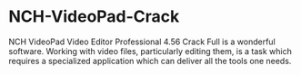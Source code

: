 # NCH-VideoPad-Crack
NCH VideoPad Video Editor Professional 4.56 Crack Full is a wonderful software. Working with video files, particularly editing them, is a task which requires a specialized application which can deliver all the tools one needs.
